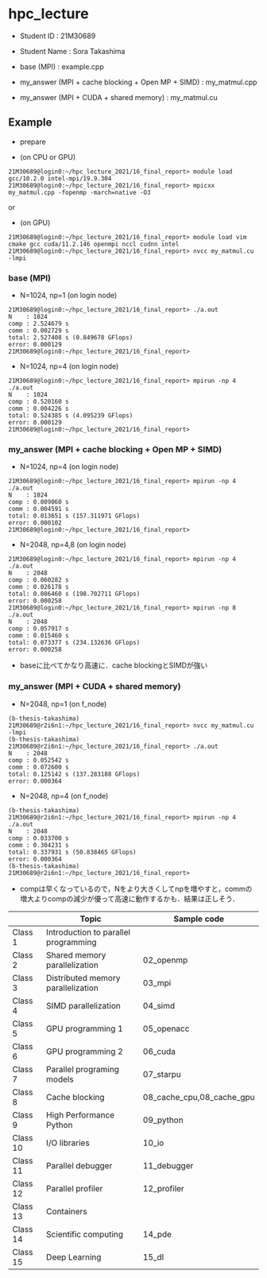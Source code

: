 # hpc_lecture

- Student ID   : 21M30689
- Student Name : Sora Takashima

- base (MPI)                                          : example.cpp
- my_answer (MPI + cache blocking + Open MP + SIMD)   : my_matmul.cpp
- my_answer (MPI + CUDA + shared memory)              : my_matmul.cu

## Example

- prepare

- (on CPU or GPU)

```
21M30689@login0:~/hpc_lecture_2021/16_final_report> module load gcc/10.2.0 intel-mpi/19.9.304
21M30689@login0:~/hpc_lecture_2021/16_final_report> mpicxx my_matmul.cpp -fopenmp -march=native -O3
```

or

- (on GPU)

```
21M30689@login0:~/hpc_lecture_2021/16_final_report> module load vim cmake gcc cuda/11.2.146 openmpi nccl cudnn intel
21M30689@login0:~/hpc_lecture_2021/16_final_report> nvcc my_matmul.cu -lmpi
```

### base (MPI)

- N=1024, np=1 (on login node)

```
21M30689@login0:~/hpc_lecture_2021/16_final_report> ./a.out
N    : 1024
comp : 2.524679 s
comm : 0.002729 s
total: 2.527408 s (0.849678 GFlops)
error: 0.000129
21M30689@login0:~/hpc_lecture_2021/16_final_report>
```

- N=1024, np=4 (on login node)

```
21M30689@login0:~/hpc_lecture_2021/16_final_report> mpirun -np 4 ./a.out 
N    : 1024
comp : 0.520160 s
comm : 0.004226 s
total: 0.524385 s (4.095239 GFlops)
error: 0.000129
21M30689@login0:~/hpc_lecture_2021/16_final_report>
```

### my_answer (MPI + cache blocking + Open MP + SIMD)

- N=1024, np=4 (on login node)

```
21M30689@login0:~/hpc_lecture_2021/16_final_report> mpirun -np 4 ./a.out
N    : 1024
comp : 0.009060 s
comm : 0.004591 s
total: 0.013651 s (157.311971 GFlops)
error: 0.000102
21M30689@login0:~/hpc_lecture_2021/16_final_report> 
```

- N=2048, np=4,8 (on login node)

```
21M30689@login0:~/hpc_lecture_2021/16_final_report> mpirun -np 4 ./a.out
N    : 2048
comp : 0.060282 s
comm : 0.026178 s
total: 0.086460 s (198.702711 GFlops)
error: 0.000258
21M30689@login0:~/hpc_lecture_2021/16_final_report> mpirun -np 8 ./a.out
N    : 2048
comp : 0.057917 s
comm : 0.015460 s
total: 0.073377 s (234.132636 GFlops)
error: 0.000258
```

- baseに比べてかなり高速に．cache blockingとSIMDが強い

### my_answer (MPI + CUDA + shared memory)

- N=2048, np=1 (on f_node)

```
(b-thesis-takashima) 21M30689@r2i6n1:~/hpc_lecture_2021/16_final_report> nvcc my_matmul.cu -lmpi
(b-thesis-takashima) 21M30689@r2i6n1:~/hpc_lecture_2021/16_final_report> ./a.out
N    : 2048
comp : 0.052542 s
comm : 0.072600 s
total: 0.125142 s (137.283188 GFlops)
error: 0.000364
```

- N=2048, np=4 (on f_node)

```
(b-thesis-takashima) 21M30689@r2i6n1:~/hpc_lecture_2021/16_final_report> mpirun -np 4 ./a.out 
N    : 2048
comp : 0.033700 s
comm : 0.304231 s
total: 0.337931 s (50.838465 GFlops)
error: 0.000364
(b-thesis-takashima) 21M30689@r2i6n1:~/hpc_lecture_2021/16_final_report>
```

- compは早くなっているので，Nをより大きくしてnpを増やすと，commの増大よりcompの減少が優って高速に動作するかも．結果は正しそう．


|          | Topic                                | Sample code               |
| -------- | ------------------------------------ | ------------------------- |
| Class 1  | Introduction to parallel programming |                           |
| Class 2  | Shared memory parallelization        | 02_openmp                 |
| Class 3  | Distributed memory parallelization   | 03_mpi                    |
| Class 4  | SIMD parallelization                 | 04_simd                   |
| Class 5  | GPU programming 1                    | 05_openacc                |
| Class 6  | GPU programming 2                    | 06_cuda                   |
| Class 7  | Parallel programing models           | 07_starpu                 |
| Class 8  | Cache blocking                       | 08_cache_cpu,08_cache_gpu |
| Class 9  | High Performance Python              | 09_python                 |
| Class 10 | I/O libraries                        | 10_io                     |
| Class 11 | Parallel debugger                    | 11_debugger               |
| Class 12 | Parallel profiler                    | 12_profiler               |
| Class 13 | Containers                           |                           |
| Class 14 | Scientific computing                 | 14_pde                    |
| Class 15 | Deep Learning                        | 15_dl                     |
